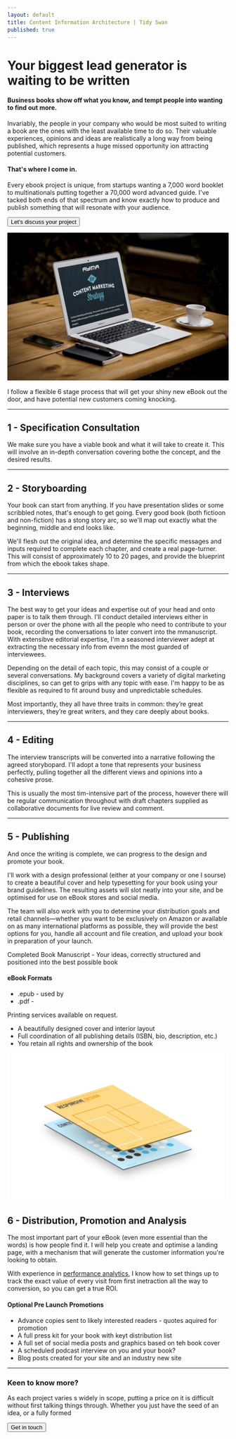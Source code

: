 ```yaml
---
layout: default
title: Content Information Architecture | Tidy Swan
published: true
---
```

# Your biggest lead generator is waiting to be written

#### Business books show off what you know, and tempt people into wanting to find out more.

Invariably, the people in your company who would be most suited to writing a book are the ones with the least available time to do so. Their valuable experiences, opinions and ideas are realistically a long way from being published, which represents a huge missed opportunity ion attracting potential customers.

#### That's where I come in.

Every ebook project is unique, from startups wanting a 7,000 word booklet to multinationals putting together a 70,000 word advanced guide. I've tacked both ends of that spectrum and know exactly how to produce and publish something that will resonate with your audience.

<a href="/contact"><button class="button">Let's discuss your project</button></a>

![diy-content-marketing-strategy.jpg](/assets/img/diy-content-marketing-strategy.jpg)

I follow a flexible 6 stage process that will get your shiny new eBook out the door, and have potential new customers coming knocking.

---
## 1 - Specification Consultation

We make sure you have a viable book and what it will take to create it. This will involve an in-depth conversation covering bothe the concept, and the desired results.

---
## 2 - Storyboarding

Your book can start from anything. If you have presentation slides or some scribbled notes, that's enough to get going. Every good book (both fictioon and non-fiction) has a stong story arc, so we'll map out exactly what the beginning, middle and end looks like.

We'll flesh out the original idea, and determine the specific messages and inputs required to complete each chapter, and create a real page-turner. This will consist of approximately 10 to 20 pages, and provide the blueprint from which the ebook takes shape.

---
## 3 - Interviews

The best way to get your ideas and expertise out of your head and onto paper is to talk them through. I'll conduct detailed interviews either in person or over the phone with all the people who need to contribute to your book, recording the conversations to later convert into the mmanuscript. With extensibve editorial expertise, I'm a seasoned interviewer adept at extracting the necessary info from evemn the most guarded of interviewees.

Depending on the detail of each topic, this may consist of a couple or several conversations. My background covers a variety of digital marketing disciplines, so can get to grips with any topic with ease. I'm happy to be as flexible as required to fit around busy and unpredictable schedules.

Most importantly, they all have three traits in common: they’re great interviewers, they’re great writers, and they care deeply about books.

---
## 4 - Editing

The interview transcripts will be converted into a narrative following the agreed storybopard. I'll adopt a tone that represents your business perfectly, pulling together all the different views and opinions into a cohesive prose.

This is usually the most tim-intensive part of the process, however there will be regular communication throughout with draft chapters supplied as collaborative documents for live review and comment.

---
## 5 - Publishing

And once the writing is complete, we can progress to the design and promote your book.

I'll work with a design professional (either at your company or one I sourse) to create a beautiful cover and help typesetting for your book using your brand guidelines. The resulting assets will slot neatly into your site, and be optimised for use on eBook stores and social media.

The team will also work with you to determine your distribution goals and retail channels—whether you want to be exclusively on Amazon or available on as many international platforms as possible, they will provide the best options for you, handle all account and file creation, and upload your book in preparation of your launch.

Completed Book Manuscript - Your ideas, correctly structured and positioned into the best possible book

#### eBook Formats 

- .epub - used by 
- .pdf - 

Printing services available on request.

- A beautifully designed cover and interior layout
- Full coordination of all publishing details (ISBN, bio, description, etc.)
- You retain all rights and ownership of the book

![ebooks.png](/assets/img/ebooks.png)

## 6 - Distribution, Promotion and Analysis

The most important part of your eBook (even more essential than the words) is how people find it. I will help you create and optimise a landing page, with a mechanism that will generate the customer information you're looking to obtain.

With experience in [performance analytics](/consultancy/performance-analytics/), I know how to set things up to track the exact value of every visit from first inetraction all the way to conversion, so you can get a true ROI.

#### Optional Pre Launch Promotions
- Advance copies sent to likely interested readers - quotes aquired for promotion
- A full press kit for your book with keyt distribution list
- A full set of social media posts and graphics based on teh book cover
- A scheduled podcast interview on you and your book?
- Blog posts created for your site and an industry new site

---
### Keen to know more?

As each project varies s widely in scope, putting a price on it is difficult without first talking things through. Whether you just have the seed of an idea, or a fully formed 

<a href="/contact"><button class="button">Get in touch</button></a>
